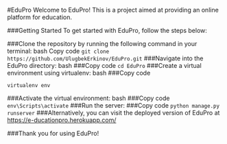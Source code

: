 #EduPro
Welcome to EduPro! This is a project aimed at providing an online platform for education.

###Getting Started
To get started with EduPro, follow the steps below:

###Clone the repository by running the following command in your terminal:
bash
Copy code
```git clone https://github.com/UlugbekErkinov/EduPro.git```
###Navigate into the EduPro directory:
bash
###Copy code
```cd EduPro```
###Create a virtual environment using virtualenv:
bash
###Copy code
```pip install virtualenv
virtualenv env 
```
###Activate the virtual environment:
bash
###Copy code
```env\Scripts\activate```
###Run the server:
###Copy code
```python manage.py runserver```
###Alternatively, you can visit the deployed version of EduPro at https://e-ducationpro.herokuapp.com/

###Thank you for using EduPro!



